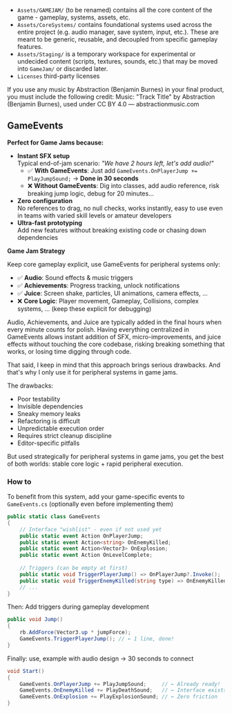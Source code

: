 - `Assets/GAMEJAM/` (to be renamed) contains all the core content of the game - gameplay, systems, assets, etc.
- `Assets/CoreSystems/` contains foundational systems used across the entire project (e.g. audio manager, save system, input, etc.). These are meant to be generic, reusable, and decoupled from specific gameplay features.
- `Assets/Staging/` is a temporary workspace for experimental or undecided content (scripts, textures, sounds, etc.) that may be moved into `GameJam/` or discarded later.
- `Licenses` third-party licenses

If you use any music by Abstraction (Benjamin Burnes) in your final product, you must include the following credit:
Music: "Track Title" by Abstraction (Benjamin Burnes), used under CC BY 4.0 — abstractionmusic.com


## GameEvents

**Perfect for Game Jams because:**

- **Instant SFX setup**  
  Typical end-of-jam scenario: _"We have 2 hours left, let's add audio!"_
    - ✅ **With GameEvents**: Just add `GameEvents.OnPlayerJump += PlayJumpSound;` → **Done in 30 seconds**
    - ❌ **Without GameEvents**: Dig into classes, add audio reference, risk breaking jump logic, debug for 20 minutes...
- **Zero configuration**  
      No references to drag, no null checks, works instantly, easy to use even in teams with varied skill levels or amateur developers
- **Ultra-fast prototyping**  
  Add new features without breaking existing code or chasing down dependencies

  
**Game Jam Strategy** 

Keep core gameplay explicit, use GameEvents for peripheral systems only:
- ✅ **Audio**: Sound effects & music triggers
- ✅ **Achievements**: Progress tracking, unlock notifications
- ✅ **Juice**: Screen shake, particles, UI animations, camera effects, ...
- ❌ **Core Logic**: Player movement, Gameplay, Collisions, complex systems, ... (keep these explicit for debugging)

Audio, Achievements, and Juice are typically added in the final hours when every minute counts for polish. Having everything centralized in GameEvents allows instant addition of SFX, micro-improvements, and juice effects without touching the core codebase, risking breaking something that works, or losing time digging through code.

That said, I keep in mind that this approach brings serious drawbacks. And that's why I only use it for peripheral systems in game jams. 

The drawbacks:
  - Poor testability
  - Invisible dependencies
  - Sneaky memory leaks
  - Refactoring is difficult
  - Unpredictable execution order  
  - Requires strict cleanup discipline
  - Editor-specific pitfalls

But used strategically for peripheral systems in game jams, you get the best of both worlds: stable core logic + rapid peripheral execution.



### How to

To benefit from this system, add your game-specific events to `GameEvents.cs` (optionally even before implementing them)

  ```cs
  public static class GameEvents
  {
      // Interface "wishlist" - even if not used yet
      public static event Action OnPlayerJump;
      public static event Action<string> OnEnemyKilled;
      public static event Action<Vector3> OnExplosion;
      public static event Action OnLevelComplete;
      
      // Triggers (can be empty at first)
      public static void TriggerPlayerJump() => OnPlayerJump?.Invoke();
      public static void TriggerEnemyKilled(string type) => OnEnemyKilled?.Invoke(type);
      // ...
  }
  ```
  
  Then: Add triggers during gameplay development
  ```cs
  public void Jump()
  {
      rb.AddForce(Vector3.up * jumpForce);
      GameEvents.TriggerPlayerJump(); // ← 1 line, done!
  }
  ```
  
  Finally: use, example with audio design -> 30 seconds to connect
  ```cs
  void Start()
  {
      GameEvents.OnPlayerJump += PlayJumpSound;     // ← Already ready!
      GameEvents.OnEnemyKilled += PlayDeathSound;   // ← Interface exists
      GameEvents.OnExplosion += PlayExplosionSound; // ← Zero friction
  }
  ```

  